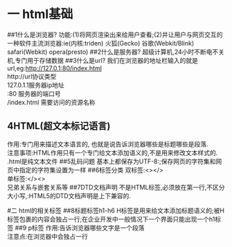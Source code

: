 # 一 html基础 #
##1什么是浏览器?
功能:(1)将网页渲染出来给用户查看;(2)并让用户与网页交互的一种软件主流浏览器:ie(内核:triden) 火狐(Gecko) 谷歌(Webkit/Blink) safari(Webkit) opera(presto)
##2什么是服务器?
超级计算机,24小时不断电不关机,专门用于存储数据
##3什么是url?
我们在浏览器的地址栏输入的就是url,eg:http://127.0.1:80/index.html<br>
http://url协议类型<br>
127.0.1.1服务器ip地址<br>
:80 服务器的端口号<br>
/index.html 需要访问的资源名称


## 4HTML(超文本标记语言)
作用:专门用来描述文本语言的, 也就是说告诉浏览器哪些是标题哪些是段落.<br>
注意事项:HTML作用只有一个专门给文本添加语义的,不是用来修改文本样式的.<br>
.html是纯文本文件
##5乱码问题
基本上都保存为UTF-8:<meta charset='UTF-8'>;保存网页的字符集和网页中指定的字符集设置为一样
##6标签分类
  双标签:<></> <br>
  单标签:</><><br>
  兄弟关系与嵌套关系等
##7DTD文档声明
不是HTML标签,必须放在第一行,不区分大小写,<DOCTYOE html>:HTML5的DTD文档声明是上下兼容的.

#二 html的相关标签
##8标题标签h1-h6
H标签是用来给文本添加标题语义的;被H标签包裹的内容会独占一行;在企业开发中一般情况下一个界面只能出现一个h1标签
##9 p标签
作用:告诉浏览器哪些文字是一个段落<br>
注意点:在浏览器中会独占一行

